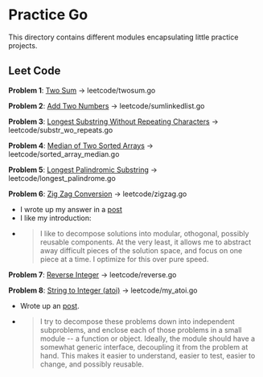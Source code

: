 # Practice Go

This directory contains different modules encapsulating little practice projects.

## Leet Code

**Problem 1**: [Two Sum](https://leetcode.com/problems/two-sum/) -> leetcode/twosum.go

**Problem 2**: [Add Two Numbers](https://leetcode.com/problems/add-two-numbers/) -> leetcode/sumlinkedlist.go

**Problem 3**: [Longest Substring Without Repeating Characters](https://leetcode.com/problems/longest-substring-without-repeating-characters/) -> leetcode/substr_wo_repeats.go

**Problem 4**: [Median of Two Sorted Arrays](https://leetcode.com/problems/median-of-two-sorted-arrays/) -> leetcode/sorted_array_median.go

**Problem 5**: [Longest Palindromic Substring](https://leetcode.com/problems/longest-palindromic-substring/) -> leetcode/longest_palindrome.go

**Problem 6**: [Zig Zag Conversion](https://leetcode.com/problems/zigzag-conversion/) -> leetcode/zigzag.go
- I wrote up my answer in a [post](https://leetcode.com/problems/zigzag-conversion/discuss/906017/GoLang-Modular-Solution-8ms)
- I like my introduction:
- > I like to decompose solutions into modular, othogonal, possibly reusable components. At the very least, it allows me to abstract away difficult pieces of the solution space, and focus on one piece at a time. I optimize for this over pure speed.

**Problem 7**: [Reverse Integer](https://leetcode.com/problems/reverse-integer/) -> leetcode/reverse.go

**Problem 8**: [String to Integer (atoi)](https://leetcode.com/problems/string-to-integer-atoi/) -> leetcode/my_atoi.go
- Wrote up an [post](https://leetcode.com/problems/string-to-integer-atoi/discuss/911913/Golang-Clean-modular-solution-0ms).
- > I try to decompose these problems down into independent subproblems, and enclose each of those problems in a small module -- a function or object. Ideally, the module should have a somewhat generic interface, decoupling it from the problem at hand. This makes it easier to understand, easier to test, easier to change, and possibly reusable.